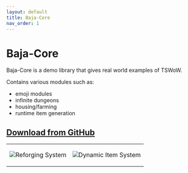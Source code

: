 ```yaml
---
layout: default
title: Baja-Core
nav_order: 1
---
```


# Baja-Core

Baja-Core is a demo library that gives real world examples of TSWoW.

Contains various modules such as:
- emoji modules
- infinite dungeons
- housing/farming
- runtime item generation

## [**Download from GitHub**](https://github.com/bajahouse/baja-core)

<table class="gt" style="table-layout: fixed; width: 100%;">
    <tr>
        <td><p><img class="mi" src="https://i.imgur.com/O8CSUyt.png">Reforging System</p></td>
        <td><p><img class="mi" src="https://i.imgur.com/LFIGzvp.png">Dynamic Item System</p></td>
    </tr>